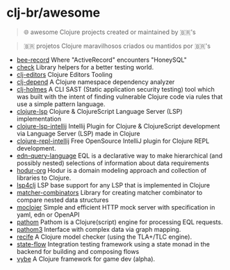 # clj-br/awesome

> 🌐 awesome Clojure projects created or maintained by 🇧🇷's 


> 🇧🇷 projetos Clojure maravilhosos criados ou mantidos por 🇧🇷's 


- [bee-record](https://gitlab.com/mauricioszabo/bee-record) Where "ActiveRecord" encounters "HoneySQL" 
- [check](https://gitlab.com/mauricioszabo/check) Library helpers for a better testing world. 
- [clj-editors](https://gitlab.com/clj-editors) Clojure Editors Tooling 
- [clj-depend](https://github.com/fabiodomingues/clj-depend) A Clojure namespace dependency analyzer 
- [clj-holmes](https://github.com/clj-holmes/clj-holmes) A CLI SAST (Static application security testing) tool which was built with the intent of finding vulnerable Clojure code via rules that use a simple pattern language. 
- [clojure-lsp](https://github.com/clojure-lsp/clojure-lsp) Clojure & ClojureScript Language Server (LSP) implementation 
- [clojure-lsp-intellij](https://github.com/clojure-lsp/clojure-lsp-intellij) Intellij Plugin for Clojure & ClojureScript development via Language Server (LSP) made in Clojure
- [clojure-repl-intellij](https://github.com/afucher/clojure-repl-intellij) Free OpenSource IntelliJ plugin for Clojure REPL development.
- [edn-query-language](https://github.com/edn-query-language) EQL is a declarative way to make hierarchical (and possibly nested) selections of information about data requirements 
- [hodur-org](https://github.com/hodur-org) Hodur is a domain modeling approach and collection of libraries to Clojure. 
- [lsp4clj](https://github.com/clojure-lsp/lsp4clj) LSP base support for any LSP that is implemented in Clojure 
- [matcher-combinators](https://github.com/nubank/matcher-combinators) Library for creating matcher combinator to compare nested data structures 
- [moclojer](https://github.com/moclojer) Simple and efficient HTTP mock server with specification in yaml, edn or OpenAPI 
- [pathom](https://github.com/wilkerlucio/pathom) Pathom is a Clojure(script) engine for processing EQL requests. 
- [pathom3](https://github.com/wilkerlucio/pathom3) Interface with complex data via graph mapping. 
- [recife](https://github.com/pfeodrippe/recife) A Clojure model checker (using the TLA+/TLC engine). 
- [state-flow](https://github.com/nubank/state-flow) Integration testing framework using a state monad in the backend for building and composing flows 
- [vybe](https://github.com/pfeodrippe/vybe) A Clojure framework for game dev (alpha). 
